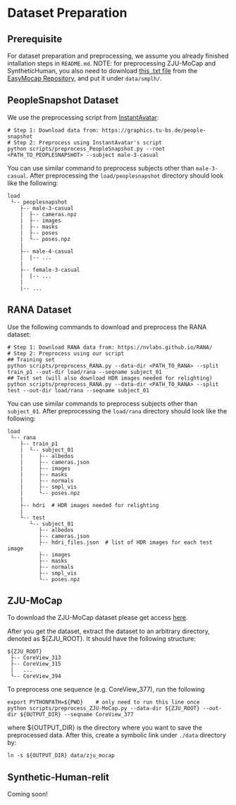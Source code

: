 # Dataset Preparation
## Prerequisite
For dataset preparation and preprocessing, we assume you already finished intallation steps in `README.md`. NOTE: for preprocessing ZJU-MoCap and SyntheticHuman, you also need to download [this .txt file](https://github.com/zju3dv/EasyMocap/blob/98a229f2ab7647f14ac9693eab00639337274b49/data/smplx/J_regressor_body25_smplh.txt) from the [EasyMocap Repository](https://github.com/zju3dv/EasyMocap), and put it under `data/smplh/`.

## PeopleSnapshot Dataset
We use the preprocessing script from [InstantAvatar](https://github.com/tijiang13/InstantAvatar):
```
# Step 1: Download data from: https://graphics.tu-bs.de/people-snapshot
# Step 2: Preprocess using InstantAvatar's script
python scripts/preprocess_PeopleSnapshot.py --root <PATH_TO_PEOPLESNAPSHOT> --subject male-3-casual
```
You can use similar command to preprocess subjects other than `male-3-casual`.
After preprocessing the `load/peoplesnapshot` directory should look like the following:
```
load
 └-- peoplesnapshot
    ├-- male-3-casual
    |  ├-- cameras.npz
    |  ├-- images
    |  ├-- masks
    |  ├-- poses
    |  └-- poses.npz
    |
    ├-- male-4-casual
    |  |-- ...
    |   
    ├-- female-3-casual
    |  |-- ...
    |   
    |-- ...
```

## RANA Dataset
Use the following commands to download and preprocess the RANA dataset:
```
# Step 1: Download RANA data from: https://nvlabs.github.io/RANA/
# Step 2: Preprocess using our script
## Training set
python scripts/preprocess_RANA.py --data-dir <PATH_TO_RANA> --split train_p1 --out-dir load/rana --seqname subject_01
## Test set (will also download HDR images needed for relighting)
python scripts/preprocess_RANA.py --data-dir <PATH_TO_RANA> --split test --out-dir load/rana --seqname subject_01
```
You can use similar commands to preprocess subjects other than `subject_01`.
After preprocessing the `load/rana` directory should look like the following:
```
load
 └-- rana
    ├-- train_p1
    |  └-- subject_01
    |     ├-- albedos
    |     ├-- cameras.json
    |     ├-- images
    |     ├-- masks
    |     ├-- normals
    |     ├-- smpl_vis
    |     └-- poses.npz
    |
    ├-- hdri  # HDR images needed for relighting
    |
    └-- test
       └-- subject_01
          ├-- albedos
          ├-- cameras.json
          ├-- hdri_files.json  # list of HDR images for each test image
          ├-- images
          ├-- masks
          ├-- normals
          ├-- smpl_vis
          └-- poses.npz
```

## ZJU-MoCap
To download the ZJU-MoCap dataset please get access [here](https://github.com/zju3dv/neuralbody/blob/master/INSTALL.md#zju-mocap-dataset).

After you get the dataset, extract the dataset to an arbitrary directory, denoted as ${ZJU_ROOT}. It should have the following structure: 
```
${ZJU_ROOT}
 ├-- CoreView_313
 ├-- CoreView_315
 |   ...
 └-- CoreView_394
```

To preprocess one sequence (e.g. CoreView_377), run the following
```
export PYTHONPATH=${PWD}    # only need to run this line once
python scripts/preprocess_ZJU-MoCap.py --data-dir ${ZJU_ROOT} --out-dir ${OUTPUT_DIR} --seqname CoreView_377
```
where ${OUTPUT_DIR} is the directory where you want to save the preprocessed data. After this, create a symbolic link under `./data` directory by:
```
ln -s ${OUTPUT_DIR} data/zju_mocap
```

## Synthetic-Human-relit
Coming soon!
